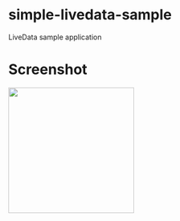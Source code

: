 # simple-livedata-sample
LiveData sample application

# Screenshot
<img src="https://user-images.githubusercontent.com/26972766/210255882-885a70d1-86cb-41d9-bc9d-d8f79db71b2d.png" width=250 />
